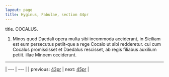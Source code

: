 ```yaml
---
layout: page
title: Hyginus, Fabulae, section 44pr
---
```


title. COCALUS.



1. Minos quod Daedali opera multa sibi incommoda acciderant, in Siciliam est eum persecutus petiit-que a rege Cocalo ut sibi redderetur. cui cum Cocalus promississet et Daedalus rescisset, ab regis filiabus auxilium petiit. illae Minoem occiderunt.



---

| --- | --- |
| previous: [43pr](../43pr/) | next: [45pr](../45pr/) |